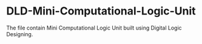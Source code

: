 # DLD-Mini-Computational-Logic-Unit
The file contain Mini Computational Logic Unit built using Digital Logic Designing.
